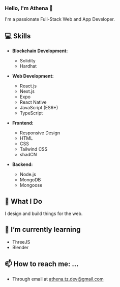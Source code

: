 ### Hello, I'm Athena 👋

I'm a passionate Full-Stack Web and App Developer.

## 💻 Skills

- **Blockchain Development:**
  - Solidity
  - Hardhat
  
- **Web Development:**
  - React.js
  - Next.js
  - Expo
  - React Native
  - JavaScript (ES6+)
  - TypeScript
  
- **Frontend:**
  - Responsive Design
  - HTML
  - CSS
  - Tailwind CSS
  - shadCN
  
- **Backend:**
  - Node.js
  - MongoDB
  - Mongoose
  
## 🚀 What I Do

I design and build things for the web.

## 🌱 I’m currently learning 
  - ThreeJS
  - Blender

## 📫 How to reach me: ...
  - Through email at athena.tz.dev@gmail.com
